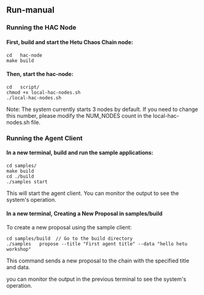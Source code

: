 ## Run-manual

### Running the HAC Node

#### First, build and start the Hetu Chaos Chain node:

```
cd   hac-node
make build
```

#### Then, start the hac-node:
```
cd   script/
chmod +x local-hac-nodes.sh
./local-hac-nodes.sh
```
Note: The system currently starts 3 nodes by default. If you need to change this number, please modify the NUM_NODES count in the local-hac-nodes.sh file.

### Running the Agent Client

#### In a new terminal, build and run the sample applications:
```
cd samples/
make build
cd ./build
./samples start         
```
This will start the agent client. You can monitor the output to see the system's operation.


#### In a new terminal, Creating a New Proposal in samples/build

To create a new proposal using the sample client:
```
cd samples/build  // Go to the build directory
./samples   propose --title "First agent title" --data "hello hetu  workshop"   
```
This command sends a new proposal to the chain with the specified title and data. 

you can monitor the output in the previous terminal to see the system's operation.

